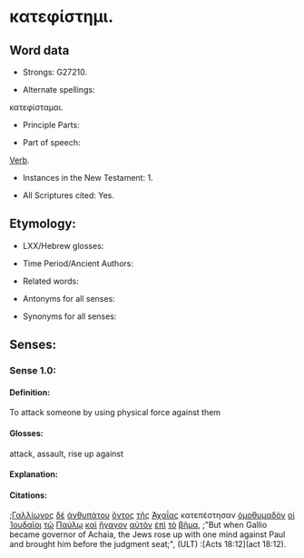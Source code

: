 # κατεφίστημι.

<!-- Status: S2=Needs2ndReview -->
<!-- Lexica used for edits: BDAG, FFM, LN, BN, A-S -->

## Word data

* Strongs: G27210.


* Alternate spellings:

κατεφίσταμαι.

* Principle Parts: 

* Part of speech: 

[Verb](http://ugg.readthedocs.io/en/latest/verb.html).

* Instances in the New Testament: 1.

* All Scriptures cited: Yes.

## Etymology: 

* LXX/Hebrew glosses: 

* Time Period/Ancient Authors: 

* Related words: 

* Antonyms for all senses:

* Synonyms for all senses: 

## Senses:

### Sense 1.0:

#### Definition: 

To attack someone by using physical force against them

#### Glosses:

attack, assault, rise up against

#### Explanation:

#### Citations:

;[Γαλλίωνος](../G10580/01.md) [δὲ](../G11610/01.md) [ἀνθυπάτου](../G04460/01.md) [ὄντος](../G99999/01.md) [τῆς](../G35880/01.md) [Ἀχαΐας](../G08820/01.md) κατεπέστησαν [ὁμοθυμαδὸν](../G36610/01.md) [οἱ](../G35880/01.md) [Ἰουδαῖοι](../G24530/01.md) [τῷ](../G35880/01.md) [Παύλῳ](../G39720/01.md) [καὶ](../G25320/01.md) [ἤγαγον](../G00710/01.md) [αὐτὸν](../G08460/01.md) [ἐπὶ](../G19090/01.md) [τὸ](../G35880/01.md) [βῆμα](../G09680/01.md), 
;"But when Gallio became governor of Achaia, the Jews rose up with one mind against Paul and brought him before the judgment seat;",  (ULT)
:[Acts 18:12](act 18:12).
